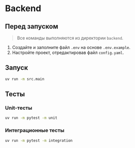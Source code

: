 
# Backend

## Перед запуском

> Все команды выполняются из директории `backend`.

1. Создайте и заполните файл `.env` на основе `.env.example`.
2. Настройте проект, отредактировав файл `config.yaml`.

## Запуск

```bash
uv run -m src.main
```

## Тесты

### Unit-тесты

```bash
uv run -m pytest -m unit
```

### Интеграционные тесты

```bash
uv run -m pytest -m integration
```
